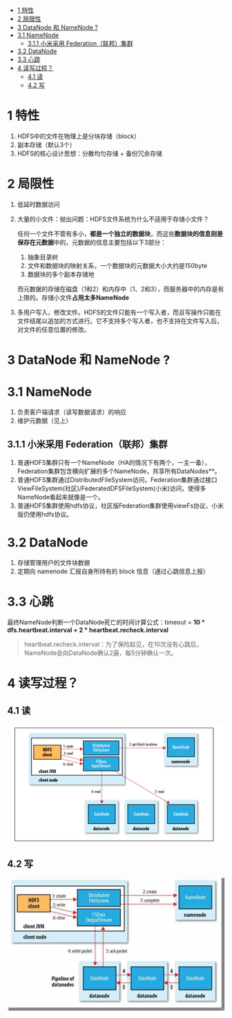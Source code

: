 <!-- TOC -->

- [1 特性](#1-特性)
- [2 局限性](#2-局限性)
- [3 DataNode 和 NameNode ?](#3-datanode-和-namenode-)
- [3.1 NameNode](#31-namenode)
    - [3.1.1 小米采用 Federation（联邦）集群](#311-小米采用-federation联邦集群)
- [3.2 DataNode](#32-datanode)
- [3.3 心跳](#33-心跳)
- [4 读写过程？](#4-读写过程)
    - [4.1 读](#41-读)
    - [4.2 写](#42-写)

<!-- /TOC -->
# 1 特性
1. HDFS中的文件在物理上是分块存储（block）
2. 副本存储（默认3个）
3. HDFS的核心设计思想：分散均匀存储 + 备份冗余存储
# 2 局限性
1. 低延时数据访问
2. 大量的小文件：抛出问题：HDFS文件系统为什么不适用于存储小文件？

    任何一个文件不管有多小，**都是一个独立的数据块**，而这些**数据块的信息则是保存在元数据**中的，元数据的信息主要包括以下3部分：  
    1. 抽象目录树  
    2. 文件和数据块的映射关系，一个数据块的元数据大小大约是150byte  
    3. 数据块的多个副本存储地  
    
    而元数据的存储在磁盘（1和2）和内存中（1、2和3），而服务器中的内存是有上限的。存储小文件**占用太多NameNode** 

3. 多用户写入，修改文件。HDFS的文件只能有一个写入者，而且写操作只能在文件结尾以追加的方式进行。它不支持多个写入者，也不支持在文件写入后，对文件的任意位置的修改。
# 3 DataNode 和 NameNode ?
# 3.1 NameNode
1. 负责客户端请求（读写数据请求）的响应 
2. 维护元数据（见上）
## 3.1.1 小米采用 Federation（联邦）集群
1. 普通HDFS集群只有一个NameNode（HA的情况下有两个，一主一备），Federation集群包含横向扩展的多个NameNode，共享所有DataNodes**。
2. 普通HDFS集群通过DistributedFileSystem访问，Federation集群通过接口ViewFileSystem(社区)/FederatedDFSFileSystem(小米)访问，使得多NameNode看起来就像是一个。
3. 普通HDFS集群使用hdfs协议，社区版Federation集群使用viewFs协议，小米版仍使用hdfs协议。
# 3.2 DataNode
1. 存储管理用户的文件块数据
2. 定期向 namenode 汇报自身所持有的 block 信息（通过心跳信息上报）
# 3.3 心跳
最终NameNode判断一个DataNode死亡的时间计算公式：timeout = **10 * dfs.heartbeat.interval  + 2 * heartbeat.recheck.interval**

>heartbeat.recheck.interval：为了保险起见，在10次没有心跳后，NameNode会向DataNode确认2遍，每5分钟确认一次。
# 4 读写过程？
## 4.1 读
![](../picture/大数据/hdfs/1-读.png)
## 4.2 写
![](../picture/大数据/hdfs/2-写.png)
